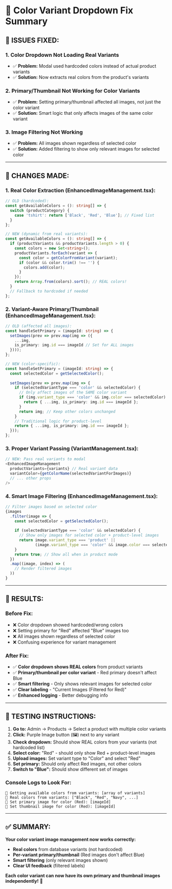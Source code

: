 # 🎨 Color Variant Dropdown Fix Summary

## **🚨 ISSUES FIXED:**

### **1. Color Dropdown Not Loading Real Variants**
- ✅ **Problem:** Modal used hardcoded colors instead of actual product variants
- ✅ **Solution:** Now extracts real colors from the product's variants

### **2. Primary/Thumbnail Not Working for Color Variants**
- ✅ **Problem:** Setting primary/thumbnail affected all images, not just the color variant
- ✅ **Solution:** Smart logic that only affects images of the same color variant

### **3. Image Filtering Not Working**
- ✅ **Problem:** All images shown regardless of selected color
- ✅ **Solution:** Added filtering to show only relevant images for selected color

---

## **🔧 CHANGES MADE:**

### **1. Real Color Extraction (EnhancedImageManagement.tsx):**

```typescript
// OLD (hardcoded):
const getAvailableColors = (): string[] => {
  switch (productCategory) {
    case 'tshirt': return ['Black', 'Red', 'Blue']; // Fixed list
  }
};

// NEW (dynamic from real variants):
const getAvailableColors = (): string[] => {
  if (productVariants && productVariants.length > 0) {
    const colors = new Set<string>();
    productVariants.forEach(variant => {
      const color = getColorFromVariant(variant);
      if (color && color.trim() !== '') {
        colors.add(color);
      }
    });
    return Array.from(colors).sort(); // REAL colors!
  }
  // Fallback to hardcoded if needed
};
```

### **2. Variant-Aware Primary/Thumbnail (EnhancedImageManagement.tsx):**

```typescript
// OLD (affected all images):
const handleSetPrimary = (imageId: string) => {
  setImages(prev => prev.map(img => ({
    ...img,
    is_primary: img.id === imageId // Set for ALL images
  })));
};

// NEW (color-specific):
const handleSetPrimary = (imageId: string) => {
  const selectedColor = getSelectedColor();
  
  setImages(prev => prev.map(img => {
    if (selectedVariantType === 'color' && selectedColor) {
      // Only affect images of the SAME color variant
      if (img.variant_type === 'color' && img.color === selectedColor) {
        return { ...img, is_primary: img.id === imageId };
      }
      return img; // Keep other colors unchanged
    }
    // Traditional logic for product-level
    return { ...img, is_primary: img.id === imageId };
  }));
};
```

### **3. Proper Variant Passing (VariantManagement.tsx):**

```typescript
// NEW: Pass real variants to modal
<EnhancedImageManagement
  productVariants={variants} // Real variant data
  variantColor={getColorName(selectedVariantForImages)}
  // ... other props
/>
```

### **4. Smart Image Filtering (EnhancedImageManagement.tsx):**

```typescript
// Filter images based on selected color
{images
  .filter(image => {
    const selectedColor = getSelectedColor();
    
    if (selectedVariantType === 'color' && selectedColor) {
      // Show only images for selected color + product-level images
      return image.variant_type === 'product' || 
             (image.variant_type === 'color' && image.color === selectedColor);
    }
    return true; // Show all when in product mode
  })
  .map((image, index) => (
    // Render filtered images
  ))
}
```

---

## **🎉 RESULTS:**

### **Before Fix:**
- ❌ Color dropdown showed hardcoded/wrong colors
- ❌ Setting primary for "Red" affected "Blue" images too
- ❌ All images shown regardless of selected color
- ❌ Confusing experience for variant management

### **After Fix:**
- ✅ **Color dropdown shows REAL colors** from product variants
- ✅ **Primary/thumbnail per color variant** - Red primary doesn't affect Blue
- ✅ **Smart filtering** - Only shows relevant images for selected color
- ✅ **Clear labeling** - "Current Images (Filtered for Red)"
- ✅ **Enhanced logging** - Better debugging info

---

## **🧪 TESTING INSTRUCTIONS:**

1. **Go to:** Admin → Products → Select a product with multiple color variants
2. **Click:** Purple Image button (🖼️) next to any variant
3. **Check dropdown:** Should show REAL colors from your variants (not hardcoded list)
4. **Select color:** "Red" - should only show Red + product-level images
5. **Upload images:** Set variant type to "Color" and select "Red"
6. **Set primary:** Should only affect Red images, not other colors
7. **Switch to "Blue":** Should show different set of images

### **Console Logs to Look For:**
```
🎨 Getting available colors from variants: [array of variants]
🎨 Real colors from variants: ["Black", "Red", "Navy", ...]
🌟 Set primary image for color (Red): [imageId]
👑 Set thumbnail image for color (Red): [imageId]
```

---

## **✅ SUMMARY:**

**Your color variant image management now works correctly:**
- **Real colors** from database variants (not hardcoded)
- **Per-variant primary/thumbnail** (Red images don't affect Blue)
- **Smart filtering** (only relevant images shown)
- **Clear UI feedback** (filtered labels)

**Each color variant can now have its own primary and thumbnail images independently!** 🎯

